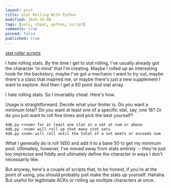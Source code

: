 ```yaml
---
layout: post
title: Stat Rolling With Python
modified: 2016-10-08
tags: [solo, cheat, python, script]
comments: true
pinned: false
published: true
---
```


<div markdown="0"><a href="https://github.com/exposit/katamoiran/tree/master/python/statrollers" class="btn btn-info">stat roller scripts</a></div>

I hate rolling stats. By the time I get to stat rolling, I've usually already got the character 'in mind' that I'm creating. Maybe I rolled up an interesting hook for the backstory, maybe I've got a mechanic I want to try out, maybe there's a class that inspired me, or maybe there's just a new supplement I want to explore. And then I get a 60 point dud stat array.

I hate rolling stats. So I invariably cheat. Here's how.

<!--more-->

Usage is straightforward. Decide what your limiter is. Do you want a minimum total? Do you want at least one of a specific stat, say, one 18? Or do you just want to roll five times and pick the best yourself?

~~~
4d6.py +<num> for at least one stat in a set at num or above
4d6.py -<num> will roll up that many stat sets
4d6.py <num> will roll until the total of a set meets or exceeds num
~~~

What I generally do is roll 1d50 and add it to a base 50 to get my minimum pool. Ultimately, however, I've moved away from stats entirely -- they're just too imprecise and fiddly and ultimately define the character in ways I don't necessarily like.

But anyway, here's a couple of scripts that, to be honest, if you're at the point of using, you should probably just make the stats up yourself. Hahaha. But useful for legitimate ACKs or rolling up multiple characters at once.
